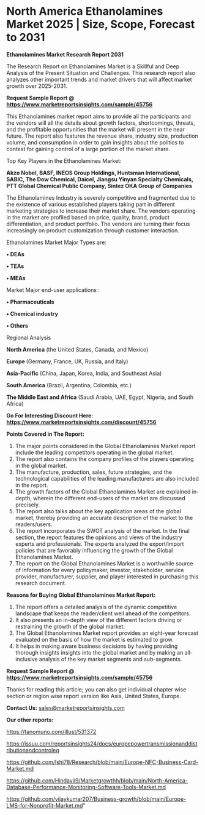 # North America Ethanolamines Market 2025 | Size, Scope, Forecast to 2031

<strong>Ethanolamines Market Research Report 2031</strong>

The Research Report on Ethanolamines Market is a Skillful and Deep Analysis of the Present Situation and Challenges. This research report also analyzes other important trends and market drivers that will affect market growth over 2025-2031.

<strong>Request Sample Report @ <a href=https://www.marketreportsinsights.com/sample/45756>https://www.marketreportsinsights.com/sample/45756</a></strong>

This Ethanolamines market report aims to provide all the participants and the vendors will all the details about growth factors, shortcomings, threats, and the profitable opportunities that the market will present in the near future. The report also features the revenue share, industry size, production volume, and consumption in order to gain insights about the politics to contest for gaining control of a large portion of the market share.

Top Key Players in the Ethanolamines Market:

<strong>Akzo Nobel, BASF, INEOS Group Holdings, Huntsman International, SABIC, The Dow Chemical, Daicel, Jiangsu Yinyan Specialty Chemicals, PTT Global Chemical Public Company, Sintez OKA Group of Companies</strong>

The Ethanolamines Industry is severely competitive and fragmented due to the existence of various established players taking part in different marketing strategies to increase their market share. The vendors operating in the market are profiled based on price, quality, brand, product differentiation, and product portfolio. The vendors are turning their focus increasingly on product customization through customer interaction.

Ethanolamines Market Major Types are:

<strong>•  DEAs

•  TEAs

•  MEAs</strong>

Market Major end-user applications :

<strong>•  Pharmaceuticals

•  Chemical industry

•  Others</strong>

Regional Analysis

</u><strong><b>North America</b></strong> (the United States, Canada, and Mexico)

<strong><b>Europe </b></strong>(Germany, France, UK, Russia, and Italy)

<strong><b>Asia-Pacific</b></strong> (China, Japan, Korea, India, and Southeast Asia)

<strong><b>South America</b></strong> (Brazil, Argentina, Colombia, etc.)

<strong><b>The Middle East and Africa</b></strong> (Saudi Arabia, UAE, Egypt, Nigeria, and South Africa)

<strong>Go For Interesting Discount Here: <a href=https://www.marketreportsinsights.com/discount/45756>https://www.marketreportsinsights.com/discount/45756</a></strong>

<strong>Points Covered in The Report:</strong>
<ol>
  <li>The major points considered in the Global Ethanolamines Market report include the leading competitors operating in the global market.</li>
  <li>The report also contains the company profiles of the players operating in the global market.</li>
  <li>The manufacture, production, sales, future strategies, and the technological capabilities of the leading manufacturers are also included in the report.</li>
  <li>The growth factors of the Global Ethanolamines Market are explained in-depth, wherein the different end-users of the market are discussed precisely.</li>
  <li>The report also talks about the key application areas of the global market, thereby providing an accurate description of the market to the readers/users.</li>
  <li>The report incorporates the SWOT analysis of the market. In the final section, the report features the opinions and views of the industry experts and professionals. The experts analyzed the export/import policies that are favorably influencing the growth of the Global Ethanolamines Market.</li>
  <li>The report on the Global Ethanolamines Market is a worthwhile source of information for every policymaker, investor, stakeholder, service provider, manufacturer, supplier, and player interested in purchasing this research document.</li>
</ol>
<strong>Reasons for Buying Global Ethanolamines Market Report:</strong>

<ol>
  <li>The report offers a detailed analysis of the dynamic competitive landscape that keeps the reader/client well ahead of the competitors.</li>
  <li>It also presents an in-depth view of the different factors driving or restraining the growth of the global market.</li>
  <li>The Global Ethanolamines Market report provides an eight-year forecast evaluated on the basis of how the market is estimated to grow.</li>
  <li>It helps in making aware business decisions by having providing thorough insights insights into the global market and by making an all-inclusive analysis of the key market segments and sub-segments.</li>
</ol>
<strong>Request Sample Report @ <a href=https://www.marketreportsinsights.com/sample/45756>https://www.marketreportsinsights.com/sample/45756</a></strong>


Thanks for reading this article; you can also get individual chapter wise section or region wise report version like Asia, United States, Europe.

<strong>Contact Us:</strong>
sales@marketreportsinsights.com

<strong>Our other reports:</strong>

<a href=https://tanomuno.com/illust/531372>https://tanomuno.com/illust/531372</a>

<a href=https://issuu.com/reportsinsights24/docs/europepowertransmissionanddistributionandcontroleq>https://issuu.com/reportsinsights24/docs/europepowertransmissionanddistributionandcontroleq</a>

<a href=https://github.com/Ishi78/Research/blob/main/Europe-NFC-Business-Card-Market.md>https://github.com/Ishi78/Research/blob/main/Europe-NFC-Business-Card-Market.md</a>

<a href=https://github.com/Hindavii9/Marketgrowthh/blob/main/North-America-Database-Performance-Monitoring-Software-Tools-Market.md>https://github.com/Hindavii9/Marketgrowthh/blob/main/North-America-Database-Performance-Monitoring-Software-Tools-Market.md</a>

<a href=https://github.com/vijaykumar207/Business-growth/blob/main/Europe-LMS-for-Nonprofit-Market.md>https://github.com/vijaykumar207/Business-growth/blob/main/Europe-LMS-for-Nonprofit-Market.md</a>"
